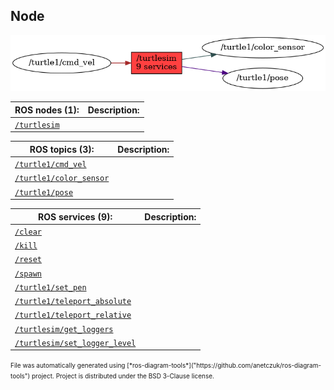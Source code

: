 <!--
File was automatically generated using 'ros-diagram-tools' project.
Project is distributed under the BSD 3-Clause license.
-->

## Node

[![/turtlesim](n__turtlesim.png "/turtlesim")](n__turtlesim.png)

| ROS nodes (1): | Description: |
| ----------------------------------- | ------------ |
| [`/turtlesim`](n__turtlesim.html) |  |

| ROS topics (3): | Description: |
| ----------------------------------- | ------------ |
| [`/turtle1/cmd_vel`](t__turtle1_cmd_vel.html) |  |
| [`/turtle1/color_sensor`](t__turtle1_color_sensor.html) |  |
| [`/turtle1/pose`](t__turtle1_pose.html) |  |

| ROS services (9): | Description: |
| ----------------------------------- | ------------ |
| [`/clear`](s__clear.html) |  |
| [`/kill`](s__kill.html) |  |
| [`/reset`](s__reset.html) |  |
| [`/spawn`](s__spawn.html) |  |
| [`/turtle1/set_pen`](s__turtle1_set_pen.html) |  |
| [`/turtle1/teleport_absolute`](s__turtle1_teleport_absolute.html) |  |
| [`/turtle1/teleport_relative`](s__turtle1_teleport_relative.html) |  |
| [`/turtlesim/get_loggers`](s__turtlesim_get_loggers.html) |  |
| [`/turtlesim/set_logger_level`](s__turtlesim_set_logger_level.html) |  |


<font size="1">
    File was automatically generated using [*ros-diagram-tools*]("https://github.com/anetczuk/ros-diagram-tools") project.
    Project is distributed under the BSD 3-Clause license.
</font>
